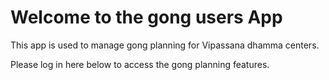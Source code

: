 # Welcome to the gong users App

This app is used to manage gong planning for Vipassana dhamma centers.

Please log in here below to access the gong planning features.

